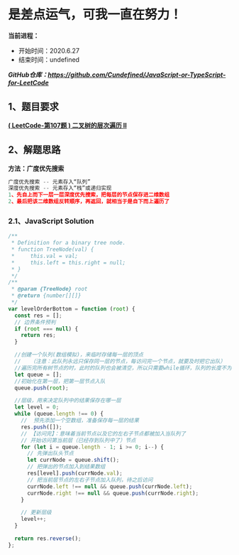 ﻿# 是差点运气，可我一直在努力！
**当前进程：**

 - 开始时间：2020.6.27 
 - 结束时间：undefined

***GitHub仓库：https://github.com/Cundefined/JavaScript-or-TypeScript-for-LeetCode***



## 1、题目要求
[**( LeetCode-第107题 )  二叉树的层次遍历 II**](https://leetcode-cn.com/problems/binary-tree-level-order-traversal-ii/)
     


## 2、解题思路
**方法：广度优先搜索**
```javascript
广度优先搜索 -- 元素存入“队列”
深度优先搜索 -- 元素存入“栈”或递归实现
1、先自上而下一层一层深度优先搜索，把每层的节点保存进二维数组
2、最后把该二维数组反转顺序，再返回，就相当于是自下而上遍历了
```


### 2.1、JavaScript Solution

```javascript
/**
 * Definition for a binary tree node.
 * function TreeNode(val) {
 *     this.val = val;
 *     this.left = this.right = null;
 * }
 */
/**
 * @param {TreeNode} root
 * @return {number[][]}
 */
var levelOrderBottom = function (root) {
  const res = [];
  // 边界条件预判
  if (root === null) {
    return res;
  }

  //创建一个队列(数组模拟)，来临时存储每一层的顶点
  //   （注意：此队列永远只保存同一层的节点，每访问完一个节点，就要及时把它出队）
  //遍历完所有树节点的时，此时的队列也会被清空，所以只需要while循环，队列的长度不为0就一直遍历树节点
  let queue = [];
  //初始化在第一层，把第一层节点入队
  queue.push(root);

  //层级，用来决定队列中的结果保存在哪一层
  let level = 0;
  while (queue.length !== 0) {
    //  预先添加一个空数组，准备保存每一层的结果
    res.push([]);
    // 【访问完】：意味着当前节点以及它的左右子节点都被加入当队列了
    // 开始访问第当前层（已经存到队列中了）节点
    for (let i = queue.length - 1; i >= 0; i--) {
      // 先弹出队头节点
      let currNode = queue.shift();
      // 把弹出的节点加入到结果数组
      res[level].push(currNode.val);
      // 把当前层节点的左右子节点加入队列，待之后访问
      currNode.left !== null && queue.push(currNode.left);
      currNode.right !== null && queue.push(currNode.right);
    }

    // 更新层级
    level++;
  }

  return res.reverse();
};
```


